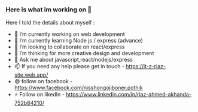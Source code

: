### Here is what im working on 👋

Here I told the details about myself :

- 🔭 I’m currently working on web development
- 🌱 I’m currently learning Node js / express (advance)
- 👯 I’m looking to collaborate on react/express
- 🤔 I’m thinking for more creative design and development
- 💬 Ask me about javascript,react/nodejs/express
- 📫 If you need any help please get in touch - https://it-z-riaz-site.web.app/ 
- 😄 follow on facebook - https://www.facebook.com/nisshongojiboner.pothik
- ⚡ Follow on likedIn - https://www.linkedin.com/in/riaz-ahmed-akhanda-752b84210/
